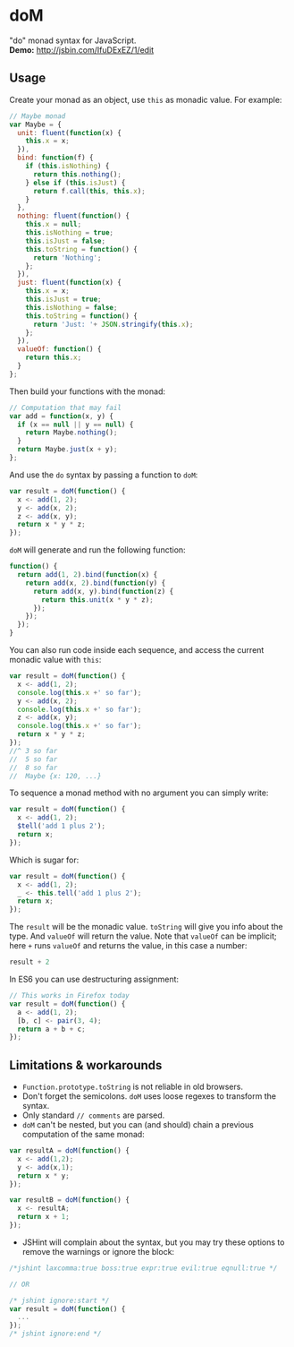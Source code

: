 # doM
"do" monad syntax for JavaScript.  
**Demo:** http://jsbin.com/IfuDExEZ/1/edit

## Usage
Create your monad as an object, use `this` as monadic value. For example:

```javascript
// Maybe monad
var Maybe = {
  unit: fluent(function(x) {
    this.x = x;
  }),
  bind: function(f) {
    if (this.isNothing) {
      return this.nothing();
    } else if (this.isJust) {
      return f.call(this, this.x);
    }
  },
  nothing: fluent(function() {
    this.x = null;
    this.isNothing = true;
    this.isJust = false;
    this.toString = function() {
      return 'Nothing';
    };
  }),
  just: fluent(function(x) {
    this.x = x;
    this.isJust = true;
    this.isNothing = false;
    this.toString = function() {
      return 'Just: '+ JSON.stringify(this.x);
    };
  }),
  valueOf: function() {
    return this.x;
  }
};
```

Then build your functions with the monad:

```javascript
// Computation that may fail
var add = function(x, y) {
  if (x == null || y == null) {
    return Maybe.nothing();
  }
  return Maybe.just(x + y);
};
```

And use the `do` syntax by passing a function to `doM`:

```javascript
var result = doM(function() {
  x <- add(1, 2);
  y <- add(x, 2);
  z <- add(x, y);
  return x * y * z;
});
```

`doM` will generate and run the following function:

```javascript
function() {
  return add(1, 2).bind(function(x) {
    return add(x, 2).bind(function(y) {
      return add(x, y).bind(function(z) {
        return this.unit(x * y * z);
      });
    });
  });
}
```

You can also run code inside each sequence, and access the current monadic value with `this`:

```javascript
var result = doM(function() {
  x <- add(1, 2);
  console.log(this.x +' so far');
  y <- add(x, 2);
  console.log(this.x +' so far');
  z <- add(x, y);
  console.log(this.x +' so far');
  return x * y * z;
});
//^ 3 so far
//  5 so far
//  8 so far
//  Maybe {x: 120, ...}
```

To sequence a monad method with no argument you can simply write:

```javascript
var result = doM(function() {
  x <- add(1, 2);
  $tell('add 1 plus 2');
  return x;
});
```

Which is sugar for:

```javascript
var result = doM(function() {
  x <- add(1, 2);
  _ <- this.tell('add 1 plus 2');
  return x;
});
```

The `result` will be the monadic value. `toString` will give you info about the type. And `valueOf` will return the value. Note that `valueOf` can be implicit; here `+` runs `valueOf` and returns the value, in this case a number:

```javascript
result + 2
```

In ES6 you can use destructuring assignment:

```javascript
// This works in Firefox today
var result = doM(function() {
  a <- add(1, 2);
  [b, c] <- pair(3, 4);
  return a + b + c;
});
```

## Limitations & workarounds

- `Function.prototype.toString` is not reliable in old browsers.
- Don't forget the semicolons. `doM` uses loose regexes to transform the syntax.
- Only standard `// comments` are parsed.
- `doM` can't be nested, but you can (and should) chain a previous computation of the same monad:

```javascript
var resultA = doM(function() {
  x <- add(1,2);
  y <- add(x,1);
  return x * y;
});

var resultB = doM(function() {
  x <- resultA;
  return x + 1;
});
```

- JSHint will complain about the syntax, but you may try these options to remove the warnings or ignore the block:

```javascript
/*jshint laxcomma:true boss:true expr:true evil:true eqnull:true */

// OR

/* jshint ignore:start */
var result = doM(function() {
  ...
});
/* jshint ignore:end */
```

